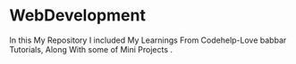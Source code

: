 # WebDevelopment
In this My Repository I included My Learnings From Codehelp-Love babbar  Tutorials, Along With some of Mini  Projects .
